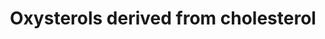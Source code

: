 ---
annotations:
- id: DOID:0090031
  parent: genetic disease
  type: Disease Ontology
  value: D-bifunctional protein deficiency
- id: PW:0001475
  parent: disease pathway
  type: Pathway Ontology
  value: cerebrotendinous xanthomatosis pathway
- id: DOID:0070113
  parent: genetic disease
  type: Disease Ontology
  value: Niemann-Pick disease type C1
- id: PW:0000002
  parent: classic metabolic pathway
  type: Pathway Ontology
  value: classic metabolic pathway
- id: DOID:0060602
  parent: genetic disease
  type: Disease Ontology
  value: alpha-methylacyl-CoA racemase deficiency
- id: DOID:0050674
  parent: genetic disease
  type: Disease Ontology
  value: congenital bile acid synthesis defect
- id: DOID:4810
  parent: genetic disease
  type: Disease Ontology
  value: cerebrotendinous xanthomatosis
- id: PW:0000753
  parent: regulatory pathway
  type: Pathway Ontology
  value: sterol regulatory element-binding protein signaling pathway
- id: DOID:0111067
  parent: genetic disease
  type: Disease Ontology
  value: congenital bile acid synthesis defect 6
- id: PW:0001304
  parent: classic metabolic pathway
  type: Pathway Ontology
  value: cholesterol metabolic pathway
- id: DOID:0070112
  parent: genetic disease
  type: Disease Ontology
  value: Niemann-Pick disease type B
- id: DOID:14504
  parent: genetic disease
  type: Disease Ontology
  value: Niemann-Pick disease
- id: DOID:0070111
  parent: genetic disease
  type: Disease Ontology
  value: Niemann-Pick disease type A
- id: PW:0002302
  parent: disease pathway
  type: Pathway Ontology
  value: familial hypercholanemia pathway
authors:
- DeSl
- Conroy lipids
- Fehrhart
communities:
- IEM
- Lipids
- RareDiseases
description: 'The Oxysterol group of compounds are oxygenated derivatives of cholesterol
  or its sterol precursors, e.g. 7-dehydrocholesterol (7-DHC) or desmosterol. There
  are three mechanisms leading to the formation of oxysterols:   1. Enzymatically
  (first steps of sterol metabolism, being intermediates for the formation of steroid
  hormones, bile acids and 1,25-dihydroxyvitamin D3).  2. Non-enzymatically by encountering
  reactive oxygen species (ROS), providing a second pool of metabolites (this pool
  also includes oxidized cholesterol molecules taken in from diet), see [https://www.wikipathways.org/index.php/Pathway:WP5064
  WP5064].  3. Generation by the gut microflora and uptake through the enterohepatic
  circulation.   Previously oxysterols where though to be inactive metabolic intermediates,
  however recent findings have established that these metabolites are involved in
  cholesterol homoeostasis, can be ligands to nuclear and G protein-coupled receptors
  and biomarkers of diseases (for example Niemann-Pick disease).  This pathway drawing
  was inspired by Figure 3 of the review article by Griffiths et al. (2016) [https://www.ncbi.nlm.nih.gov/pubmed/27068984],
  and has been extended with immune system, receptor agonists, steroidal alkaloid
  and biomarker information from the same paper. This pathway has been updated with
  Figure 1 from Griffiths et al (2020) [https://dx.doi.org/10.1016%2Fj.prostaglandins.2019.106381]
  (green boxes), Figure 2 (yellow box) and Figure 3 (blue box).'
last-edited: 2022-01-31
ndex: cc94895f-8b6b-11eb-9e72-0ac135e8bacf
organisms:
- Homo sapiens
redirect_from:
- /index.php/Pathway:WP4545
- /instance/WP4545
revision: null
schema-jsonld:
- '@context': https://schema.org/
  '@id': https://wikipathways.github.io/pathways/WP4545.html
  '@type': Dataset
  creator:
    '@type': Organization
    name: WikiPathways
  description: 'The Oxysterol group of compounds are oxygenated derivatives of cholesterol
    or its sterol precursors, e.g. 7-dehydrocholesterol (7-DHC) or desmosterol. There
    are three mechanisms leading to the formation of oxysterols:   1. Enzymatically
    (first steps of sterol metabolism, being intermediates for the formation of steroid
    hormones, bile acids and 1,25-dihydroxyvitamin D3).  2. Non-enzymatically by encountering
    reactive oxygen species (ROS), providing a second pool of metabolites (this pool
    also includes oxidized cholesterol molecules taken in from diet), see [https://www.wikipathways.org/index.php/Pathway:WP5064
    WP5064].  3. Generation by the gut microflora and uptake through the enterohepatic
    circulation.   Previously oxysterols where though to be inactive metabolic intermediates,
    however recent findings have established that these metabolites are involved in
    cholesterol homoeostasis, can be ligands to nuclear and G protein-coupled receptors
    and biomarkers of diseases (for example Niemann-Pick disease).  This pathway drawing
    was inspired by Figure 3 of the review article by Griffiths et al. (2016) [https://www.ncbi.nlm.nih.gov/pubmed/27068984],
    and has been extended with immune system, receptor agonists, steroidal alkaloid
    and biomarker information from the same paper. This pathway has been updated with
    Figure 1 from Griffiths et al (2020) [https://dx.doi.org/10.1016%2Fj.prostaglandins.2019.106381]
    (green boxes), Figure 2 (yellow box) and Figure 3 (blue box).'
  keywords:
  - (25R)26-HC
  - (25R)26-oic acid
  - (presumably by AKR1D1 and AKR1C4)
  - -(25R)26-oic acid
  - -TriH-5β-CO
  - 24S-HC
  - 25-HC
  - 3α,7α,12α−tri-H-5β-
  - 3β,7α-diHCA
  - 3β-HCA
  - 4,24(E)-dien-26-oyl-CoA
  - 4-en-(25R)26-oic acid
  - 4-en-(25R)26-oyl CoA
  - 4-en-(25R)26-oyl-CoA
  - 4-en-24-oic acid
  - 4-en-24-oyl-CoA
  - 4-en-24-oyl-glycine
  - 4-en-24-oyl-taurine
  - 4-en-26-oic acid
  - 4-en-3,24-dione
  - 4-en-3-one
  - 5,6-alpha-Epoxycholesterol
  - 5-alpha, 6-beta-triol
  - 5β-CO-3α,7α,12α
  - 5β-CO-3α,7α,12α−triol
  - 7-alpha,25-diHC
  - 7-alpha-HC
  - 7-beta, (25R)26-diHC
  - 7-beta-HC
  - 7-oxo-C and
  - 7a,12a,24,25-TetraH-
  - 7a,12a,25-TriH-cholest-
  - 7a,12a-DiH-3-oxochol-
  - 7a,24R-Dihydroxy-3-oxocholest-
  - 7a,24S-DiHC
  - 7a,24S-DiHCO
  - 7a,24S-Dihydroxy-3-oxocholest-
  - 7a,24S-diH,3O-CA
  - 7a,25-DiH-3-oxocholest-
  - 7a,25-DiH-cholest-
  - 7a-Hydroxy-3,24-bisoxocholest-4-
  - 7a-Hydroxy-3-oxochol-
  - 7a-Hydroxy-3-oxocholest-
  - 7a-Hydroxy-3-oxocholest-4-
  - 7beta-HC pathways
  - 7α(25R)26−diHCO
  - 7α(25S)26-diHC
  - 7α(25S)26-diHCO
  - 7α, 12α,(25R)26−triHCO
  - 7α,12α,(25R)26
  - 7α,12α,-H-3-oxoC-4-
  - 7α,12α-diH-3-oxo-5β-CO
  - 7α,12α−diH-5β-CO
  - 7α,12α−diHCO
  - 7α,25-diHC
  - 7α,25-diHCO
  - 7α,26-diHC
  - 7α-H-3-oxoC-4-en-
  - 7α−HCO
  - ACOT
  - ACOT1
  - ACOT11
  - ACOT12
  - ACOT13
  - ACOT15
  - ACOT2
  - ACOT4
  - ACOT6
  - ACOT7
  - ACOT7L
  - ACOT8
  - ACOT9
  - ACOX2
  - AKR1C4
  - AKR1D1
  - AMACR
  - BAAT
  - BACS (SLC27A5)
  - CH25H
  - CYP27A1
  - CYP39A1
  - CYP3A4
  - CYP8B1
  - ChEH
  - Cholestane-3-beta,
  - Cholesterol
  - Cholic acid
  - Cyp27A1
  - Cyp3A4
  - Cyp46A1
  - Cyp7A1
  - Cyp7B1
  - D8D7I
  - DBP
  - DDA
  - DHCR7
  - EBI2
  - Estrogen receptor alpha
  - Estrogen receptor beta
  - HSD3B7
  - IL-17A
  - IL-17B
  - IL-17C
  - IL-17D
  - IL-17E
  - IL-17F
  - INSIG
  - LBP
  - LXR-alpha
  - LXR-beta
  - PXR
  - 'ROR-γt '
  - SCPx (SCP2)
  - VLCS (SLC27A2)
  - cholest-4-en-3-one
  - cholestan-(25R)26-oic acid
  - en-(25R)26-oic acid
  - en-(25R)26-oyl-CoA
  - en-(25S)26-oyl-CoA
  - histamine
  - may precede before or after 24-hydroxylation.
  - −(25R)26-tetrol
  license: CC0
  name: Oxysterols derived from cholesterol
seo: CreativeWork
title: Oxysterols derived from cholesterol
wpid: WP4545
---